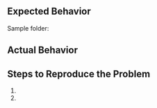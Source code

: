 ## Expected Behavior

Sample folder:

## Actual Behavior


## Steps to Reproduce the Problem

1.
1.
